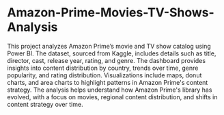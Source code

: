 # Amazon-Prime-Movies-TV-Shows-Analysis

This project analyzes Amazon Prime’s movie and TV show catalog using Power BI. The dataset, sourced from Kaggle, includes details such as title, director, cast, release year, rating, and genre. The dashboard provides insights into content distribution by country, trends over time, genre popularity, and rating distribution. Visualizations include maps, donut charts, and area charts to highlight patterns in Amazon Prime's content strategy. The analysis helps understand how Amazon Prime's library has evolved, with a focus on movies, regional content distribution, and shifts in content strategy over time.
